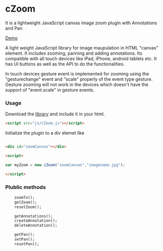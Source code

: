 cZoom
=====

It is a lightweight JavaScript canvas image zoom plugin with Annotations and Pan

[Demo](https://sarathsaleem.github.io/cZoom/)

A light weight JavaScript library for image maupulation in HTML "canvas" element. It includes zooming, panning and adding annotations. Its compatible with all touch devices like iPad, iPhone, android tablets etc. It has UI buttons as well as the API to do the functionalities.

In touch devices gesture event is implemented for zooming using the "gesturechange" event and "scale" properly of the event type gesture. Gesture zooming will not work in the devices which doesn't have the support of "event.scale" in gesture events.


### Usage ###
Download the [library](http://sarathsaleem.github.com/cZoom/src/cZoom.js) and include it in your html.

```html
<script src="js/cZoom.js"></script>
```

Initialize the plugin to a div elemet like 
```html

<div id="zoomCanvas"></div>

<script>

var myZoom = new cZoom("zoomCanvas","imagename.jpg");

</script>
```
### Plublic methods ###
```html
	zoomTo();
	getZoom();
	resetZoom();

	getAnnotations();
	createAnnotation();
	deleteAnnotation();

	getPan();
	setPan();
	resetPan();
```

